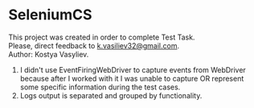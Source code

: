 # SeleniumCS
This project was created in order to complete Test Task.<br />
Please, direct feedback to k.vasiliev32@gmail.com.<br />
Author: Kostya Vasyliev.<br />

1. I didn't use EventFiringWebDriver to capture events from WebDriver because after I worked with it I was unable to capture OR represent some specific information during the test cases.<br />
2. Logs output is separated and grouped by functionality.<br />

